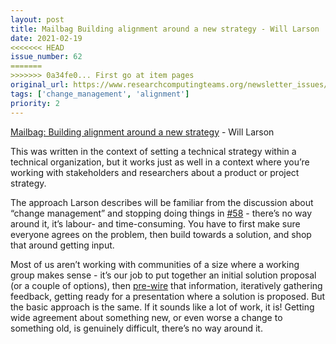 ```yaml
---
layout: post
title: Mailbag Building alignment around a new strategy - Will Larson
date: 2021-02-19
<<<<<<< HEAD
issue_number: 62
=======
>>>>>>> 0a34fe0... First go at item pages
original_url: https://www.researchcomputingteams.org/newsletter_issues/0062
tags: ['change_management', 'alignment']
priority: 2
---
```


<!-- markdownlint-disable MD033 -->
<!-- markdownlint-disable MD041 -->
<!-- markdownlint-disable MD049 -->

[Mailbag: Building alignment around a new strategy](https://lethain.com/socializing-strategy/) - Will Larson

This was written in the context of setting a technical strategy within a technical organization, but it works just as well in a context where you’re working with stakeholders and researchers about a product or project strategy.

The approach Larson describes will be familiar from the discussion about “change management” and stopping doing things in [#58](https://newsletter.researchcomputingteams.org/archive/410ef54d-ef8a-41e0-bf77-b9c06eb612b0) - there’s no way around it, it’s labour- and time-consuming.   You have to first make sure everyone agrees on the problem, then build towards a solution, and shop that around getting input.

Most of us aren’t working with communities of a size where a working group makes sense - it’s our job to put together an initial solution proposal (or a couple of options), then [pre-wire](https://www.manager-tools.com/2007/11/how-to-prewire-a-meeting) that information, iteratively gathering feedback, getting ready for a presentation where a solution is proposed.    But the basic approach is the same.  If it sounds like a  lot of work, it is!  Getting wide agreement about something new, or even worse a change to something old, is genuinely difficult, there’s no way around it.


